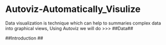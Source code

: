 # Autoviz-Automatically_Visulize
Data  visualization is technique which can help to summaries complex data  into graphical views, Using Autoviz we will do >>>
##Data##

##Introduction ##

